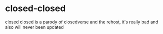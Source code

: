 # closed-closed
closed closed is a parody of closedverse and the rehost, it's really bad and also will never been updated
